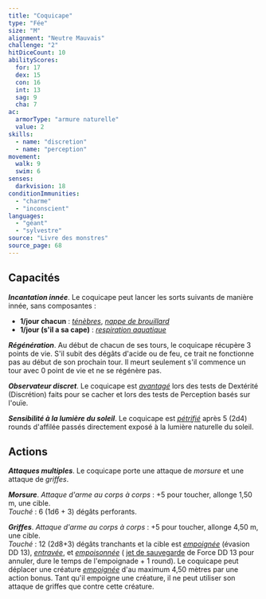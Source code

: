 ```yaml
---
title: "Coquicape"
type: "Fée"
size: "M"
alignment: "Neutre Mauvais"
challenge: "2"
hitDiceCount: 10
abilityScores:
  for: 17
  dex: 15
  con: 16
  int: 13
  sag: 9
  cha: 7
ac:
  armorType: "armure naturelle"
  value: 2
skills:
  - name: "discretion"
  - name: "perception"
movement:
  walk: 9
  swim: 6
senses:
  darkvision: 18
conditionImmunities:
  - "charme"
  - "inconscient"
languages:
  - "géant"
  - "sylvestre"
source: "Livre des monstres"
source_page: 68
---
```

## Capacités
_**Incantation innée**_. Le coquicape peut lancer les sorts suivants de manière innée, sans composantes :
* **1/jour chacun** : [_ténèbres_](/grimoire/tenebres/), [_nappe de brouillard_](/grimoire/nappe-de-brouillard/)
* **1/jour (s'il a sa cape)** : [_respiration aquatique_](/grimoire/respiration-aquatique/)

_**Régénération**_. Au début de chacun de ses tours, le coquicape récupère 3 points de vie. S'il subit des dégâts d'acide ou de feu, ce trait ne fonctionne pas au début de son prochain tour. Il meurt seulement s'il commence un tour avec 0 point de vie et ne se régénère pas.

_**Observateur discret**_. Le coquicape est [_avantagé_](/utiliser-les-caracteristiques/#avantage-et-desavantage) lors des tests de Dextérité (Discrétion) faits pour se cacher et lors des tests de Perception basés sur l'ouïe.

_**Sensibilité à la lumière du soleil**_. Le coquicape est [_pétrifié_](/gerer-la-sante-du-personnage/#petrifie) après 5 (2d4) rounds d'affilée passés directement exposé à la lumière naturelle du soleil.

## Actions
_**Attaques multiples**_. Le coquicape porte une attaque de _morsure_ et une attaque de _griffes_.

_**Morsure**_. _Attaque d'arme au corps à corps_ : +5 pour toucher, allonge 1,50 m, une cible.  
_Touché_ : 6 (1d6 + 3) dégâts perforants.

_**Griffes**_. _Attaque d'arme au corps à corps_ : +5 pour toucher, allonge 4,50 m, une cible.  
_Touché_ : 12 (2d8+3) dégâts tranchants et la cible est [_empoignée_](/gerer-la-sante-du-personnage/#empoigne) (évasion DD 13), [_entravée_](/gerer-la-sante-du-personnage/#entrave), et [_empoisonnée_](/gerer-la-sante-du-personnage/#empoisonne) ( [jet de sauvegarde](/utiliser-les-caracteristiques/#jets-de-sauvegarde) de Force DD 13 pour annuler, dure le temps de l'empoignade + 1 round). Le coquicape peut déplacer une créature [_empoignée_](/gerer-la-sante-du-personnage/#empoigne) d'au maximum 4,50 mètres par une action bonus. Tant qu'il empoigne une créature, il ne peut utiliser son attaque de griffes que contre cette créature.
